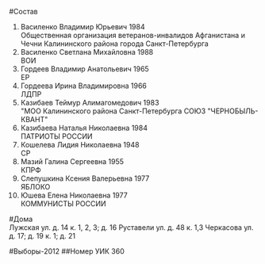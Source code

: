 #Состав
1. Василенко Владимир Юрьевич 1984   
    Общественная организация ветеранов-инвалидов Афганистана и Чечни Калининского района города Санкт-Петербурга
2. Василенко Светлана Михайловна 1988   
    ВОИ
3. Гордеев Владимир Анатольевич 1965   
    ЕР
4. Гордеева Ирина Владимировна 1966   
    ЛДПР
5. Казибаев Теймур Алимагомедович 1983   
    "МОО Калининского района Санкт-Петербурга СОЮЗ "ЧЕРНОБЫЛЬ- КВАНТ"
6. Казибаева Наталья Николаевна 1984   
    ПАТРИОТЫ РОССИИ
7. Кошелева Лидия Николаевна 1948   
    СР
8. Мазий Галина Сергеевна 1955   
    КПРФ
9. Слепушкина Ксения Валерьевна 1977   
    ЯБЛОКО
10. Юшева Елена Николаевна 1977   
    КОММУНИСТЫ РОССИИ

#Дома  
Лужская ул. д. 14 к. 1, 2, 3; д. 16 Руставели ул. д. 48 к. 1,3 Черкасова ул. д. 17; д. 19 к. 1; д. 21

#Выборы-2012
##Номер УИК
360
